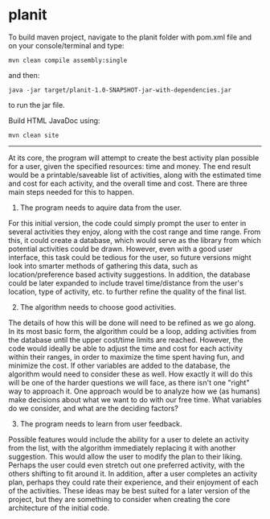 # planit

To build maven project, navigate to the planit folder with pom.xml file and on your console/terminal and type:
 
	mvn clean compile assembly:single

and then:

	java -jar target/planit-1.0-SNAPSHOT-jar-with-dependencies.jar 

to run the jar file.


Build HTML JavaDoc using:
 
	mvn clean site

**************************************************************************************

At its core, the program will attempt to create the best activity plan possible for a 
user, given the specified resources: time and money. The end result would be a 
printable/saveable list of activities, along with the estimated time and cost for each 
activity, and the overall time and cost. There are three main steps needed for this to 
happen.


1) The program needs to aquire data from the user. 

For this initial version, the code could simply prompt the user to enter in several 
activities they enjoy, along with the cost range and time range. From this, it could 
create a database, which would serve as the library from which potential activities could 
be drawn. However, even with a good user interface, this task could be tedious for the 
user, so future versions might look into smarter methods of gathering this data, such as 
location/preference based activity suggestions. In addition, the database could be later 
expanded to include travel time/distance from the user's location, type of activity, etc. 
to further refine the quality of the final list. 


2) The algorithm needs to choose good activities.

The details of how this will be done will need to be refined as we go along. In its most 
basic form, the algorithm could be a loop, adding activities from the database until the 
upper cost/time limits are reached. However, the code would ideally be able to adjust the 
time and cost for each activity within their ranges, in order to maximize the time spent 
having fun, and minimize the cost. If other variables are added to the database, the 
algorithm would need to consider these as well. How exactly it will do this will be one 
of the harder questions we will face, as there isn't one "right" way to approach it. One 
approach would be to analyze how we (as humans) make decisions about what we want to do 
with our free time. What variables do we consider, and what are the deciding factors?


3) The program needs to learn from user feedback.

Possible features would include the ability for a user to delete an activity from the 
list, with the algorithm immediately replacing it with another suggestion. This would 
allow the user to modify the plan to their liking. Perhaps the user could even stretch 
out one preferred activity, with the others shifting to fit around it. In addition, after 
a user completes an activity plan, perhaps they could rate their experience, and their 
enjoyment of each of the activities. These ideas may be best suited for a later version 
of the project, but they are something to consider when creating the core architecture 
of the initial code.

